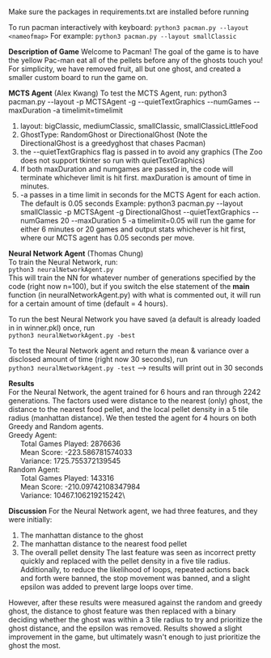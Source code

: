 Make sure the packages in requirements.txt are installed before running

To run pacman interactively with keyboard:
`python3 pacman.py --layout <nameofmap>`
For example:
`python3 pacman.py --layout smallClassic`

**Description of Game**
Welcome to Pacman! The goal of the game is to have the yellow Pac-man eat all of the pellets before any of the ghosts touch you! For simplicity, we have removed
fruit, all but one ghost, and created a smaller custom board to run the game on.

**MCTS Agent** (Alex Kwang)
To test the MCTS Agent, run:
python3 pacman.py --layout <nameofmap> -p MCTSAgent -g <GhostType> --quietTextGraphics --numGames <numGames> --maxDuration <maxDuration> -a timelimit=timelimit
1. layout: bigClassic, mediumClassic, smallClassic, smallClassicLittleFood
2. GhostType: RandomGhost or DirectionalGhost (Note the DirectionalGhost is a greedyghost that chases Pacman)
4. the --quietTextGraphics flag is passed in to avoid any graphics (The Zoo does not support tkinter so run with quietTextGraphics)
5. If both maxDuration and numgames are passed in, the code will terminate whichever limit is hit first. maxDuration is amount of time in minutes.
5. -a passes in a time limit in seconds for the MCTS Agent for each action. The default is 0.05 seconds
Example: 
python3 pacman.py --layout smallClassic -p MCTSAgent -g DirectionalGhost --quietTextGraphics --numGames 20 --maxDuration 5 -a timelimit=0.05
will run the game for either 6 minutes or 20 games and output stats whichever is hit first, where our MCTS agent has 0.05 seconds per move.

**Neural Network Agent** (Thomas Chung)\
To train the Neural Network, run:\
`python3 neuralNetworkAgent.py`\
This will train the NN for whatever number of generations specified by the code (right now n=100), but if you switch the else statement of the __main__ function (in neuralNetworkAgent.py) with what is commented out, it will run for a certain amount of time (default = 4 hours).

To run the best Neural Network you have saved (a default is already loaded in in winner.pkl) once, run\
`python3 neuralNetworkAgent.py -best`

To test the Neural Network agent and return the mean & variance over a disclosed amount of time (right now 30 seconds), run\
`python3 neuralNetworkAgent.py -test` --> results will print out in 30 seconds

**Results**\
For the Neural Network, the agent trained for 6 hours and ran through 2242 generations. The factors used were distance to the nearest (only) ghost, the distance 
to the nearest food pellet, and the local pellet density in a 5 tile radius (manhattan distance). We then tested the agent for 4 hours on both Greedy and Random agents.\
Greedy Agent:\
&nbsp;&nbsp;&nbsp;&nbsp;&nbsp;&nbsp;Total Games Played: 2876636\
&nbsp;&nbsp;&nbsp;&nbsp;&nbsp;&nbsp;Mean Score: -223.586781574033\
&nbsp;&nbsp;&nbsp;&nbsp;&nbsp;&nbsp;Variance: 1725.755372139545\
Random Agent:\
&nbsp;&nbsp;&nbsp;&nbsp;&nbsp;&nbsp;Total Games Played: 143316\
&nbsp;&nbsp;&nbsp;&nbsp;&nbsp;&nbsp;Mean Score: -210.09742108347984\
&nbsp;&nbsp;&nbsp;&nbsp;&nbsp;&nbsp;Variance: 10467.106219215242\

**Discussion**
For the Neural Network agent, we had three features, and they were initially:
1. The manhattan distance to the ghost
2. The manhattan distance to the nearest food pellet
3. The overall pellet density
The last feature was seen as incorrect pretty quickly and replaced with the pellet density in a five tile radius. Additionally, to reduce the likelihood of loops,
repeated actions back and forth were banned, the stop movement was banned, and a slight epsilon was added to prevent large loops over time.

However, after these results were measured against the random and greedy ghost, the distance to ghost feature was then replaced with a binary deciding whether the ghost
was within a 3 tile radius to try and prioritize the ghost distance, and the epsilon was removed. Results showed a slight improvement in the game, but ultimately wasn't
enough to just prioritize the ghost the most.

